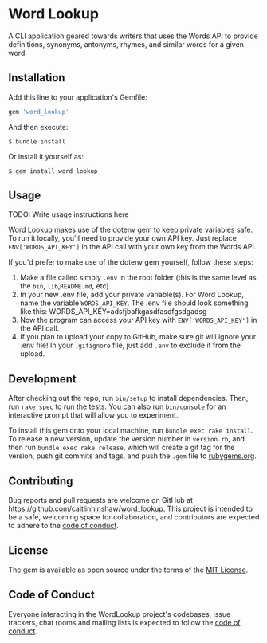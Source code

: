 # Word Lookup

A CLI application geared towards writers that uses the Words API to provide definitions, synonyms, antonyms, rhymes, and similar words for a given word.

## Installation

Add this line to your application's Gemfile:

```ruby
gem 'word_lookup'
```

And then execute:

    $ bundle install

Or install it yourself as:

    $ gem install word_lookup

## Usage

TODO: Write usage instructions here

Word Lookup makes use of the [dotenv](https://github.com/bkeepers/dotenv)
gem to keep private variables safe. To run it locally, you'll need to provide
your own API key. Just replace `ENV['WORDS_API_KEY']` in the API call with your
own key from the Words API.

If you'd prefer to make use of the dotenv gem yourself, follow these steps:

1. Make a file called simply `.env` in the root folder (this is the same level
   as the `bin`, `lib`,`README.md`, etc).
2. In your new .env file, add your private variable(s). For Word Lookup, name
   the variable `WORDS_API_KEY`. The .env file should look something like this:
    WORDS_API_KEY=adsfjbafkgasdfasdfgsdgadsg
3. Now the program can access your API key with `ENV['WORDS_API_KEY']` in the
   API call.
4. If you plan to upload your copy to GitHub, make sure git will ignore your
   .env file! In your `.gitignore` file, just add `.env` to exclude it from the upload.

## Development

After checking out the repo, run `bin/setup` to install dependencies. Then, run `rake spec` to run the tests. You can also run `bin/console` for an interactive prompt that will allow you to experiment.

To install this gem onto your local machine, run `bundle exec rake install`. To release a new version, update the version number in `version.rb`, and then run `bundle exec rake release`, which will create a git tag for the version, push git commits and tags, and push the `.gem` file to [rubygems.org](https://rubygems.org).

## Contributing

Bug reports and pull requests are welcome on GitHub at <https://github.com/caitlinhinshaw/word_lookup>. This project is intended to be a safe, welcoming space for collaboration, and contributors are expected to adhere to the [code of conduct](https://github.com/caitlinhinshaw/word_lookup/blob/master/CODE_OF_CONDUCT.md).


## License

The gem is available as open source under the terms of the [MIT License](https://opensource.org/licenses/MIT).

## Code of Conduct

Everyone interacting in the WordLookup project's codebases, issue trackers, chat rooms and mailing lists is expected to follow the [code of conduct](https://github.com/caitlinhinshaw/word_lookup/blob/master/CODE_OF_CONDUCT.md).
